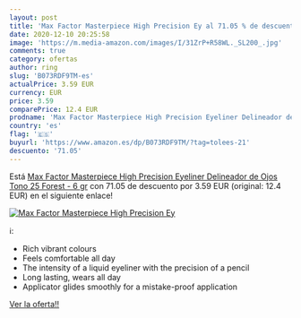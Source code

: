 ```yaml
---
layout: post
title: 'Max Factor Masterpiece High Precision Ey al 71.05 % de descuento'
date: 2020-12-10 20:25:58
image: 'https://m.media-amazon.com/images/I/31ZrP+R58WL._SL200_.jpg'
comments: true
category: ofertas
author: ring
slug: 'B073RDF9TM-es'
actualPrice: 3.59 EUR
currency: EUR
price: 3.59
comparePrice: 12.4 EUR
prodname: 'Max Factor Masterpiece High Precision Eyeliner Delineador de Ojos Tono 25 Forest - 6 gr'
country: 'es'
flag: '🇪🇸'
buyurl: 'https://www.amazon.es/dp/B073RDF9TM/?tag=tolees-21'
descuento: '71.05'
---
```


Está [Max Factor Masterpiece High Precision Eyeliner Delineador de Ojos Tono 25 Forest - 6 gr](https://www.amazon.es/dp/B073RDF9TM/?tag=tolees-21) con 71.05 de descuento por 3.59 EUR (original: 12.4 EUR) en el siguiente enlace!

[![Max Factor Masterpiece High Precision Ey](https://m.media-amazon.com/images/I/31ZrP+R58WL._SL200_.jpg)](https://www.amazon.es/dp/B073RDF9TM/?tag=tolees-21)

ℹ️:

- Rich vibrant colours
- Feels comfortable all day
- The intensity of a liquid eyeliner with the precision of a pencil
- Long lasting, wears all day
- Applicator glides smoothly for a mistake-proof application

[Ver la oferta!!](https://www.amazon.es/dp/B073RDF9TM/?tag=tolees-21)
